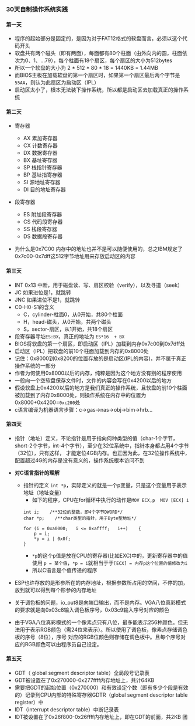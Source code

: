 ### 30天自制操作系统实践



#### 第一天
+ 程序的起始部分是固定的，是因为对于FAT12格式的软盘而言，必须以这个代码开头
+ 软盘共有两个磁头（即有两面），每面都有80个柱面（由外向内的圆，柱面依次为0、1、...79），每个柱面有18个扇区，每个扇区的大小为512bytes
+ 所以一个软盘的大小为 2 * 512 * 80 * 18 = 1440KB = 1.44MB 
+ 而BIOS主板在加载软盘的第一个扇区时，如果第一个扇区最后两个字节是`55AA`，则认为此扇区为启动区（IPL）
+ 启动区太小了，根本无法装下操作系统，所以都是启动区去加载真正的操作系统

#### 第二天
+ 寄存器
  + AX 累加寄存器
  + CX 计数寄存器
  + DX 数据寄存器
  + BX 基址寄存器
  + SP 栈指针寄存器
  + BP 基址指寄存器
  + SI 源地址寄存器
  + DI 目的地址寄存器
 
+ 段寄存器
  + ES 附加段寄存器
  + CS 代码段寄存器
  + SS 栈段寄存器
  + DS 数据段寄存器

+ 为什么是0x7C00
内存中的地址也并不是可以随便使用的，总之IBM规定了0x7c00-0x7dff这512字节地址用来存放启动区的内容

#### 第三天
+ INT 0x13 中断，用于磁盘读、写、扇区校验（verify），以及寻道（seek）
+ JC 如果进位是1，就跳转
+ JNC 如果进位不是1，就跳转
+ C0-H0-S1的含义
  + C，cylinder-柱面0，从0开始，共80个柱面
  + H，head-磁头，从0开始，共两个磁头
  + S，sector-扇区，从1开始，共18个扇区
+ 段寄存器寻址`ES:BX`，真正的地址为 `ES*16  + BX`
+ BIOS将软盘的第一个扇区，即启动区（IPL）加载到内存0x7c00到0x7dff处
+ 启动区（IPL）把软盘的前10个柱面加载到内存的0x8000处
+ 记住：0x8000到0x8200的位置存放的是启动区(IPL的内容)，并不属于真正操作系统的一部分
+ 作者为何使用0x8000以后的内存，纯粹是因为这个地方没有别的程序使用
+ 一般向一个空软盘保存文件时，文件的内容会写在0x4200以后的地方
+ 假设软盘上0x4200以后的地方是我们真正的操作系统，且软盘的前10个柱面被加载到了内存0x8000处，则操作系统在内存中的位置为0x8000+0x4200=`0xc200`处
+ c语言编译为机器语言步骤：c->gas->nas->obj->bim->hrb...


#### 第四天
+ 指针（地址）定义，不论指针是用于指向何种类型的值（char-1个字节，short-2个字节，int-4个字节），至少在32位系统中，指针本身都占用4个字节（32位），只有这样，
才能定位4GB内存。也正因为此，在32位操作系统中，配置超过4G的内存是没有意义的，操作系统根本访问不到

+ **对C语言指针的理解**
  + 指针的定义 	`int *p`，实际定义的就是一个p变量，只是这个变量用于表示地址（地址变量）
	+ 如下的程序，CPU在for循环中执行的动作是`MOV ECX,p	MOV [ECX] i`
    ```
    int i;    /**32位的整数，即4个字节DWORD*/
    char *p;	/**char类型的指针，用于Byte型地址*/

    for	(i = 0xa0000;	i <= 0xaffff;	i++)	{
	    p = i;
	    *p = i | 0x0f;
    }
    ```
	+ `*p`的这个p值是放在CPU的寄存器(比如EXC)中的，更新寄存器中的值使用	`p = 某个值`，`*p = i`就相当于于`[ECX] = 内存p这个位置的值修改为i`
	+ 所以C语言是个值传递的程序
+ ESP也许存放的是形参所在的内存地址，根据参数所占用的空间，不停的加，放到就可以得到每个形参的内存地址
+ 关于调色板的问题，io_out8是向端口输出，而不是内存。VGA八位真彩模式的要求就是向0x03c8输入调色板序号，0x03c9输入序号对应的颜色
+ 由于VGA八位真彩模式的一个像素点只有八位，最多能表示256种颜色。但无法用于表示RGB颜色（需24位来表示）。所以使用了调色板，像素点存储调色板的序号（8位），序号
对应的RGB位颜色则存储在调色板中。且每个序号对应的RGB颜色可以由程序员自己设定。



#### 第五天
+ GDT（ global segment descriptor table）全局段号记录表
+ GDT被设置在了0x270000-0x277ffff内存地址上，共计64KB
+ 需要把GDT的起始位置（0x270000）和有效设定个数（即有多少个段是有效的）记录到CPU内部的特殊寄存器GDTR（global segment descriptor table register）中
+ IDT（interrupt descriptor table）中断记录表
+ IDT被设置在了0x26f800-0x26ffff内存地址上，即在GDT的前面，共2KB
团      